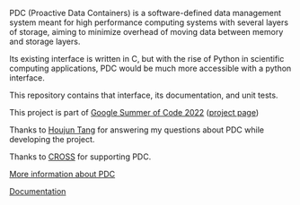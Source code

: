 PDC (Proactive Data Containers) is a software-defined data management system meant for high performance computing systems with several layers of storage, aiming to minimize overhead of moving data between memory and storage layers.

Its existing interface is written in C, but with the rise of Python in scientific computing applications, PDC would be much more accessible with a python interface.

This repository contains that interface, its documentation, and unit tests.

This project is part of [Google Summer of Code 2022](https://summerofcode.withgoogle.com/programs/2022) ([project page](https://summerofcode.withgoogle.com/programs/2022/projects/aXtefGUz))

Thanks to [Houjun Tang](https://github.com/houjun) for answering my questions about PDC while developing the project.

Thanks to [CROSS](https://cross.ucsc.edu/) for supporting PDC.

[More information about PDC](https://sdm.lbl.gov/pdc/about.html)

[Documentation](https://hpc-io.github.io/PDCpy/)
